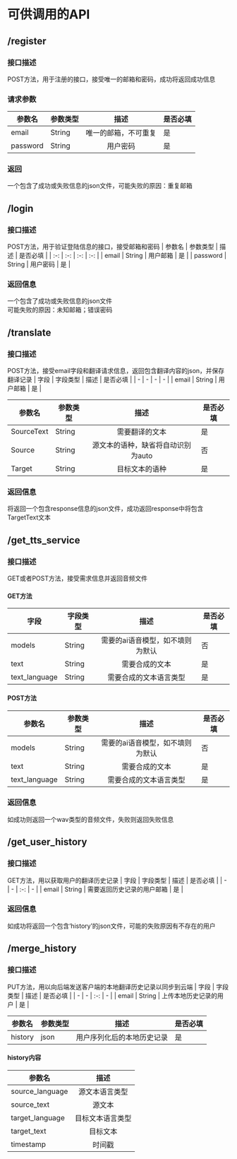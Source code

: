# 可供调用的API
## /register
### 接口描述
POST方法，用于注册的接口，接受唯一的邮箱和密码，成功将返回成功信息
### 请求参数
| 参数名 | 参数类型 | 描述 | 是否必填 |
| - | - | :-: | - |
| email | String | 唯一的邮箱，不可重复 | 是 |
| password| String | 用户密码 | 是 |
### 返回
一个包含了成功或失败信息的json文件，可能失败的原因：重复邮箱
## /login
### 接口描述
POST方法，用于验证登陆信息的接口，接受邮箱和密码
| 参数名 | 参数类型 | 描述 | 是否必填 |
| :-: | :-: | :-: | :-: |
| email | String | 用户邮箱 | 是 |
| password | String | 用户密码 | 是 |
### 返回信息
一个包含了成功或失败信息的json文件  
可能失败的原因：未知邮箱；错误密码
## /translate
### 接口描述
POST方法，接受email字段和翻译请求信息，返回包含翻译内容的json，并保存翻译记录
| 字段 | 字段类型 | 描述 | 是否必填 |
| - | - | - | - |
| email | String | 用户邮箱 | 是 |
  
| 参数名 | 参数类型 | 描述 | 是否必填 |
| - | - | :-: | - |
| SourceText | String | 需要翻译的文本 | 是 |
| Source | String | 源文本的语种，缺省将自动识别为auto | 否 |
| Target | String | 目标文本的语种 | 是 |
### 返回信息
将返回一个包含response信息的json文件，成功返回response中将包含TargetText文本
## /get_tts_service
### 接口描述
GET或者POST方法，接受需求信息并返回音频文件
#### GET方法
| 字段 | 字段类型 | 描述 | 是否必填 |
| - | - | :-: | - |
| models | String | 需要的ai语音模型，如不填则为默认 | 否 |
| text | String | 需要合成的文本 | 是 |
| text_language | String | 需要合成的文本语言类型 | 是 |
#### POST方法
| 参数名 | 参数类型 | 描述 | 是否必填 |
| - | - | :-: | - |
| models | String | 需要的ai语音模型，如不填则为默认 | 否 |
| text | String | 需要合成的文本 | 是  |
|  text_language | String | 需要合成的文本语言类型 | 是  |
### 返回信息
如成功则返回一个wav类型的音频文件，失败则返回失败信息
## /get_user_history
### 接口描述
GET方法，用以获取用户的翻译历史记录
| 字段 | 字段类型 | 描述 | 是否必填 |
| - | - | :-: | - |
| email | String | 需要返回历史记录的用户邮箱 | 是 |
### 返回信息
如成功将返回一个包含‘history’的json文件，可能的失败原因有不存在的用户
## /merge_history
### 接口描述
PUT方法，用以向后端发送客户端的本地翻译历史记录以同步到云端
| 字段 | 字段类型 | 描述 | 是否必填 |
| - | - | :-: | - |
| email | String | 上传本地历史记录的用户 | 是 |
    
| 参数名 | 参数类型 | 描述 | 是否必填 |
| - | - | :-: | - |
| history | json | 用户序列化后的本地历史记录 | 是 |
#### history内容
| 参数名 | 描述 |
| - | :-: |
| source_language | 源文本语言类型 |
| source_text | 源文本 |
| target_language | 目标文本语言类型 |
| target_text | 目标文本 |
| timestamp | 时间戳 |